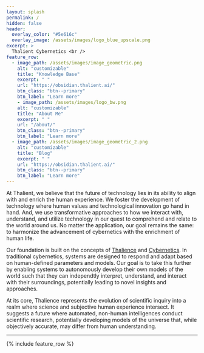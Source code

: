 ```yaml
---
layout: splash
permalink: /
hidden: false
header:
  overlay_color: "#5e616c"
  overlay_image: /assets/images/logo_blue_upscale.png
excerpt: >
  Thalient Cybernetics <br />
feature_row:
  - image_path: /assets/images/image_geometric.png
    alt: "customizable"
    title: "Knowledge Base"
    excerpt: " "
    url: "https://obsidian.thalient.ai/"
    btn_class: "btn--primary"
    btn_label: "Learn more"
    - image_path: /assets/images/logo_bw.png
    alt: "customizable"
    title: "About Me"
    excerpt: " "
    url: "/about/"
    btn_class: "btn--primary"
    btn_label: "Learn more"
  - image_path: /assets/images/image_geometric_2.png
    alt: "customizable"
    title: "Blog"
    excerpt: " "
    url: "https://obsidian.thalient.ai/"
    btn_class: "btn--primary"
    btn_label: "Learn more"
---
```

At Thalient, we believe that the future of technology lies in its ability to align with and enrich the human experience. We foster the development of technology where human values and technological innovation go hand in hand. And, we use transformative approaches to how we interact with, understand, and utilize technology in our quest to comprehend and relate to the world around us. No matter the application, our goal remains the same: to harmonize the advancement of cybernetics with the enrichment of human life.

Our foundation is built on the concepts of [Thalience](https://www.kschroeder.com/my-books/ventus/thalience) and [Cybernetics](https://en.wikipedia.org/wiki/Cybernetics:_Or_Control_and_Communication_in_the_Animal_and_the_Machine). In traditional cybernetics, systems are designed to respond and adapt based on human-defined parameters and models. Our goal is to take this further by enabling systems to autonomously develop their own models of the world such that they can independtly interpret, understand, and interact with their surroundings, potentially leading to novel insights and approaches.

At its core, Thalience represents the evolution of scientific inquiry into a realm where science and subjective human experience intersect. It suggests a future where automated, non-human intelligences conduct scientific research, potentially developing models of the universe that, while objectively accurate, may differ from human understanding.

---

{% include feature_row %}
